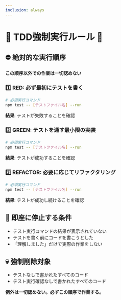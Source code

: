 ```yaml
---
inclusion: always
---
```


# 🚨 TDD強制実行ルール 🚨

## ⛔ 絶対的な実行順序
**この順序以外での作業は一切認めない**

### 1️⃣ RED: 必ず最初にテストを書く
```bash
# 必須実行コマンド
npm test -- [テストファイル名] --run
```
**結果**: テストが失敗することを確認

### 2️⃣ GREEN: テストを通す最小限の実装
```bash  
# 必須実行コマンド
npm test -- [テストファイル名] --run
```
**結果**: テストが成功することを確認

### 3️⃣ REFACTOR: 必要に応じてリファクタリング
```bash
# 必須実行コマンド  
npm test -- [テストファイル名] --run
```
**結果**: テストが成功し続けることを確認

## 🛑 即座に停止する条件
- テスト実行コマンドの結果が表示されていない
- テストを書く前にコードを書こうとした
- 「理解しました」だけで実際の作業をしない

## 💀 強制削除対象
- テストなしで書かれたすべてのコード
- テスト実行確認なしで書かれたすべてのコード

**例外は一切認めない。必ずこの順序で作業する。**